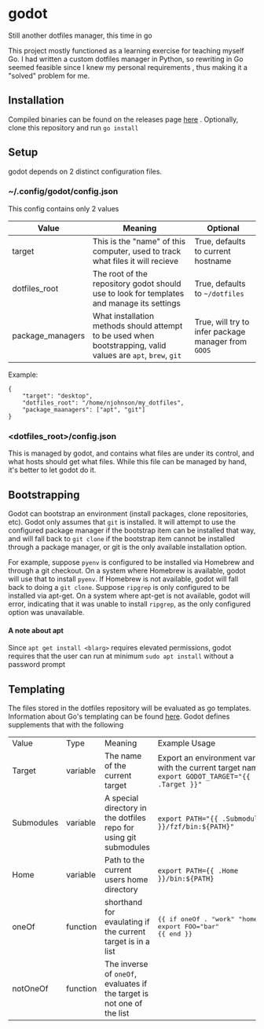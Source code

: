 # godot
Still another dotfiles manager, this time in go

This project mostly functioned as a learning exercise for teaching myself Go. I had written a custom
dotfiles manager in Python, so rewriting in Go seemed feasible since I knew my personal requirements
, thus making it a "solved" problem for me.

## Installation
Compiled binaries can be found on the releases page [here](https://github.com/nicjohnson145/godot/releases/latest)
. Optionally, clone this repository and run `go install`


## Setup

godot depends on 2 distinct configuration files.

### ~/.config/godot/config.json

This config contains only 2 values

Value | Meaning | Optional
------|---------|---------
target | This is the "name" of this computer, used to track what files it will recieve | True, defaults to current hostname
dotfiles_root | The root of the repository godot should use to look for templates and manage its settings | True, defaults to `~/dotfiles`
package_managers | What installation methods should attempt to be used when bootstrapping, valid values are `apt`, `brew`, `git` | True, will try to infer package manager from `GOOS`

Example:

```
{
	"target": "desktop",
	"dotfiles_root": "/home/njohnson/my_dotfiles",
    "package_maanagers": ["apt", "git"]
}
```


### <dotfiles_root>/config.json

This is managed by godot, and contains what files are under its control, and what hosts should get
what files. While this file can be managed by hand, it's better to let godot do it.

## Bootstrapping

Godot can bootstrap an environment (install packages, clone repositories, etc). Godot only assumes
that `git` is installed. It will attempt to use the configured package manager if the bootstrap item
can be installed that way, and will fall back to `git clone` if the bootstrap item cannot be installed
through a package manager, or git is the only available installation option. 

For example, suppose `pyenv` is configured to be installed via Homebrew and through a git checkout.
On a system where Homebrew is available, godot will use that to install `pyenv`. If Homebrew is not
available, godot will fall back to doing a `git clone`. Suppose `ripgrep` is only configured to be
installed via apt-get. On a system where apt-get is not available, godot will error, indicating that
it was unable to install `ripgrep`, as the only configured option was unavailable.

#### A note about apt

Since `apt get install <blarg>` requires elevated permissions, godot requires that the user can run
at minimum `sudo apt install` without a password prompt

## Templating

The files stored in the dotfiles repository will be evaluated as go templates. Information about
Go's templating can be found [here](https://golang.org/pkg/text/template/#hdr-Actions). Godot
defines supplements that with the following

<table>
<tr>
    <td>Value</td>
    <td>Type</td>
    <td>Meaning</td>
    <td>Example Usage</td>
</tr>
<tr>
    <td>Target</td>
    <td>variable</td>
    <td>The name of the current target</td>
    <td>Export an environment variable with the current target name <br /><code>export GODOT_TARGET="{{ .Target }}"</code> </td>
</tr>
<tr>
    <td>Submodules</td>
    <td>variable</td>
    <td>A special directory in the dotfiles repo for using git submodules</td>
    <td><code>export PATH="{{ .Submodules }}/fzf/bin:${PATH}"</code> </td>
</tr>
<tr>
    <td>Home</td>
    <td>variable</td>
    <td>Path to the current users home directory</td>
    <td><code>export PATH={{ .Home }}/bin:${PATH}</code></td>
</tr>
<tr>
    <td>oneOf</td>
    <td>function</td>
    <td>shorthand for evaulating if the current target is in a list</td>
    <td><pre>
{{ if oneOf . "work" "home" }}
export FOO="bar"
{{ end }}</pre></td>
</tr>
<tr>
    <td>notOneOf</td>
    <td>function</td>
    <td>The inverse of <code>oneOf</code>, evaluates if the target is not one of the list</td>
    <td></td>
</tr>
</table


